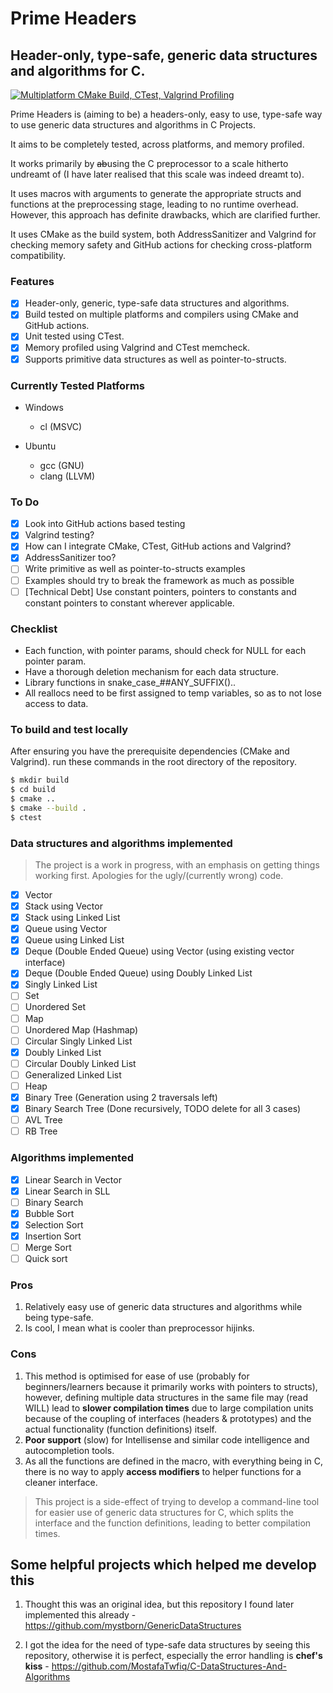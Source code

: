 # Prime Headers
## Header-only, type-safe, generic data structures and algorithms for C.

[![Multiplatform CMake Build, CTest, Valgrind Profiling](https://github.com/prathameshd30/prime-headers/actions/workflows/cmake-multi-platform-val.yml/badge.svg)](https://github.com/prathameshd30/prime-headers/actions/workflows/cmake-multi-platform-val.yml)

Prime Headers is (aiming to be) a headers-only, easy to use, type-safe way to use generic data structures and algorithms in C Projects.

It aims to be completely tested, across platforms, and memory profiled.

It works primarily by ~~ab~~using the C preprocessor to a scale hitherto undreamt of (I have later realised that this scale was indeed dreamt to).

It uses macros with arguments to generate the appropriate structs and functions at the preprocessing stage, leading to no runtime overhead. However, this approach has definite drawbacks, which are clarified further.

It uses CMake as the build system, both AddressSanitizer and Valgrind for checking memory safety and GitHub actions for checking cross-platform compatibility.

### Features
- [x] Header-only, generic, type-safe data structures and algorithms.
- [x] Build tested on multiple platforms and compilers using CMake and GitHub actions.
- [x] Unit tested using CTest.
- [x] Memory profiled using Valgrind and CTest memcheck.
- [x] Supports primitive data structures as well as pointer-to-structs.

### Currently Tested Platforms
- Windows
  - cl (MSVC)

- Ubuntu
  - gcc (GNU)
  - clang (LLVM)

### To Do
- [x] Look into GitHub actions based testing
- [x] Valgrind testing?
- [x] How can I integrate CMake, CTest, GitHub actions and Valgrind?
- [x] AddressSanitizer too?
- [ ] Write primitive as well as pointer-to-structs examples
- [ ] Examples should try to break the framework as much as possible
- [ ] [Technical Debt] Use constant pointers, pointers to constants and constant pointers to constant wherever applicable.

### Checklist
- Each function, with pointer params, should check for NULL for each pointer param.
- Have a thorough deletion mechanism for each data structure.
- Library functions in snake_case_##ANY_SUFFIX()..
- All reallocs need to be first assigned to temp variables, so as to not lose access to data.

### To build and test locally
After ensuring you have the prerequisite dependencies (CMake and Valgrind). run these commands in the root directory of the repository.
```bash
$ mkdir build
$ cd build
$ cmake ..
$ cmake --build .
$ ctest
```

### Data structures and algorithms implemented

> The project is a work in progress, with an emphasis on getting things working first. Apologies for the ugly/(currently wrong) code.

- [x] Vector
- [x] Stack using Vector
- [x] Stack using Linked List
- [x] Queue using Vector
- [x] Queue using Linked List
- [x] Deque (Double Ended Queue) using Vector (using existing vector interface)
- [x] Deque (Double Ended Queue) using Doubly Linked List
- [x] Singly Linked List
- [ ] Set
- [ ] Unordered Set
- [ ] Map
- [ ] Unordered Map (Hashmap)
- [ ] Circular Singly Linked List
- [x] Doubly Linked List
- [ ] Circular Doubly Linked List
- [ ] Generalized Linked List
- [ ] Heap
- [x] Binary Tree (Generation using 2 traversals left)
- [x] Binary Search Tree (Done recursively, TODO delete for all 3 cases)
- [ ] AVL Tree
- [ ] RB Tree

### Algorithms implemented

- [x] Linear Search in Vector
- [x] Linear Search in SLL
- [ ] Binary Search
- [x] Bubble Sort
- [x] Selection Sort
- [x] Insertion Sort
- [ ] Merge Sort
- [ ] Quick sort

### Pros

1. Relatively easy use of generic data structures and algorithms while being type-safe.
2. Is cool, I mean what is cooler than preprocessor hijinks.

### Cons

1. This method is optimised for ease of use (probably for beginners/learners because it primarily works with pointers to structs), however, defining multiple data structures in the same file may (read WILL) lead to **slower compilation times** due to large compilation units because of the coupling of interfaces (headers & prototypes) and the actual functionality (function definitions) itself.
2. **Poor support** (slow) for Intellisense and similar code intelligence and autocompletion tools.
3.  As all the functions are defined in the macro, with everything being in C, there is no way to apply **access modifiers** to helper functions for a cleaner interface.

> This project is a side-effect of trying to develop a command-line tool for easier use of generic data structures for C, which splits the interface and the function definitions, leading to better compilation times.

## Some helpful projects which helped me develop this

1. Thought this was an original idea, but this repository I found later implemented this already - https://github.com/mystborn/GenericDataStructures

2. I got the idea for the need of type-safe data structures by seeing this repository, otherwise it is perfect, especially the error handling is **chef's kiss** - https://github.com/MostafaTwfiq/C-DataStructures-And-Algorithms
